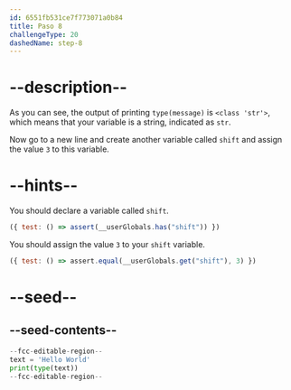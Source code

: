 ```yaml
---
id: 6551fb531ce7f773071a0b84
title: Paso 8
challengeType: 20
dashedName: step-8
---
```


# --description--

As you can see, the output of printing `type(message)` is `<class 'str'>`, which means that your variable is a string, indicated as `str`.

Now go to a new line and create another variable called `shift` and assign the value `3` to this variable.

# --hints--

You should declare a variable called `shift`.

```js
({ test: () => assert(__userGlobals.has("shift")) })
```

You should assign the value `3` to your `shift` variable.

```js
({ test: () => assert.equal(__userGlobals.get("shift"), 3) })
```

# --seed--

## --seed-contents--

```py
--fcc-editable-region--
text = 'Hello World'
print(type(text))
--fcc-editable-region--
```
